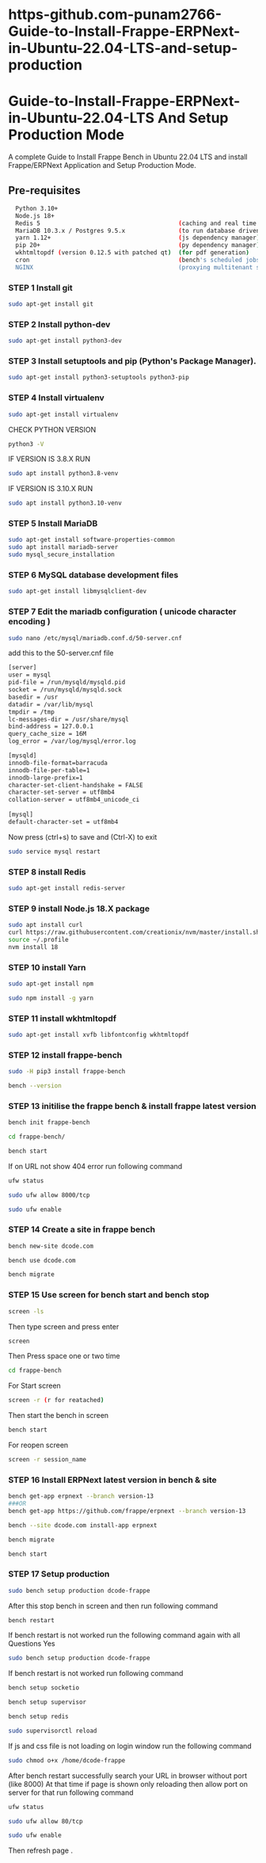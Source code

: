 # https-github.com-punam2766-Guide-to-Install-Frappe-ERPNext-in-Ubuntu-22.04-LTS-and-setup-production
# Guide-to-Install-Frappe-ERPNext-in-Ubuntu-22.04-LTS And Setup Production Mode


A complete Guide to Install Frappe Bench in Ubuntu 22.04 LTS and install Frappe/ERPNext Application and Setup Production Mode.


## Pre-requisites


```bash
  Python 3.10+
  Node.js 18+
  Redis 5                                       (caching and real time updates)
  MariaDB 10.3.x / Postgres 9.5.x               (to run database driven apps)
  yarn 1.12+                                    (js dependency manager)
  pip 20+                                       (py dependency manager)
  wkhtmltopdf (version 0.12.5 with patched qt)  (for pdf generation)
  cron                                          (bench's scheduled jobs: automated certificate renewal, scheduled backups)
  NGINX                                         (proxying multitenant sites in production)
```

### STEP 1 Install git

```bash
sudo apt-get install git
```

### STEP 2 Install python-dev

```bash
sudo apt-get install python3-dev
```

### STEP 3 Install setuptools and pip (Python's Package Manager).

```bash
sudo apt-get install python3-setuptools python3-pip
```

### STEP 4 Install virtualenv

```bash
sudo apt-get install virtualenv
```

CHECK PYTHON VERSION

```bash
python3 -V
```

IF VERSION IS 3.8.X RUN

```bash
sudo apt install python3.8-venv
```

IF VERSION IS 3.10.X RUN

```bash
sudo apt install python3.10-venv
```

### STEP 5 Install MariaDB

```bash
sudo apt-get install software-properties-common
sudo apt install mariadb-server
sudo mysql_secure_installation
```

### STEP 6 MySQL database development files

```bash
sudo apt-get install libmysqlclient-dev
```

### STEP 7 Edit the mariadb configuration ( unicode character encoding )

```bash
sudo nano /etc/mysql/mariadb.conf.d/50-server.cnf
```

add this to the 50-server.cnf file

```bash
[server]
user = mysql
pid-file = /run/mysqld/mysqld.pid
socket = /run/mysqld/mysqld.sock
basedir = /usr
datadir = /var/lib/mysql
tmpdir = /tmp
lc-messages-dir = /usr/share/mysql
bind-address = 127.0.0.1
query_cache_size = 16M
log_error = /var/log/mysql/error.log

[mysqld]
innodb-file-format=barracuda
innodb-file-per-table=1
innodb-large-prefix=1
character-set-client-handshake = FALSE
character-set-server = utf8mb4
collation-server = utf8mb4_unicode_ci      
 
[mysql]
default-character-set = utf8mb4
```

Now press (ctrl+s) to save and (Ctrl-X) to exit 

```bash
sudo service mysql restart
```

### STEP 8 install Redis

```bash
sudo apt-get install redis-server
```

### STEP 9 install Node.js 18.X package

```bash
sudo apt install curl 
curl https://raw.githubusercontent.com/creationix/nvm/master/install.sh | bash
source ~/.profile
nvm install 18 
```

### STEP 10 install Yarn

```bash
sudo apt-get install npm

sudo npm install -g yarn
```

### STEP 11 install wkhtmltopdf

```bash
sudo apt-get install xvfb libfontconfig wkhtmltopdf
```

### STEP 12 install frappe-bench

```bash 
sudo -H pip3 install frappe-bench

bench --version
```

### STEP 13 initilise the frappe bench & install frappe latest version

```bash
bench init frappe-bench 

cd frappe-bench/

bench start
```
If on URL not show 404 error run following command

```bash
ufw status

sudo ufw allow 8000/tcp

sudo ufw enable
```


### STEP 14 Create a site in frappe bench

```bash
bench new-site dcode.com

bench use dcode.com

bench migrate
```

### STEP 15 Use screen for bench start and bench stop 

```bash
screen -ls 
```
Then type screen and press enter
```bash
screen
```
Then Press space one or two time

```bash
cd frappe-bench
```
For Start screen

```bash 
screen -r (r for reatached)
```
Then start the bench in screen

```bash
bench start
```
For reopen screen

```bash
screen -r session_name
```

### STEP 16 Install ERPNext latest version in bench & site

```bash
bench get-app erpnext --branch version-13
###OR
bench get-app https://github.com/frappe/erpnext --branch version-13

bench --site dcode.com install-app erpnext

bench migrate

bench start
```

### STEP 17 Setup production

```bash
sudo bench setup production dcode-frappe
```
After this stop bench in screen and then run following command

```bash
bench restart
```

If bench restart is not worked run the following command again with all Questions Yes

```bash
sudo bench setup production dcode-frappe
```
If bench restart is not worked run following command

```bash
bench setup socketio

bench setup supervisor

bench setup redis

sudo supervisorctl reload
```

If js and css file is not loading on login window run the following command

```bash
sudo chmod o+x /home/dcode-frappe
```

After bench restart successfully search your URL in browser without port (like 8000) At that time if page is shown only reloading then allow port on server for that run following command

```bash
ufw status

sudo ufw allow 80/tcp

sudo ufw enable
```
Then refresh page .



